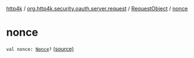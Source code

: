 [http4k](../../index.md) / [org.http4k.security.oauth.server.request](../index.md) / [RequestObject](index.md) / [nonce](./nonce.md)

# nonce

`val nonce: `[`Nonce`](../../org.http4k.security.openid/-nonce/index.md)`?` [(source)](https://github.com/http4k/http4k/blob/master/http4k-security-oauth/src/main/kotlin/org/http4k/security/oauth/server/request/RequestObject.kt#L19)